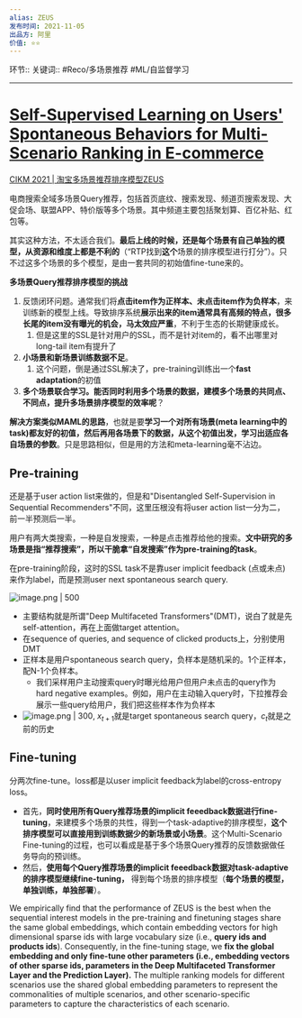 ```yaml
---
alias: ZEUS
发布时间: 2021-11-05
出品方: 阿里
价值: ⭐⭐
---
```


环节:: 
关键词:: #Reco/多场景推荐 #ML/自监督学习 

---

# [Self-Supervised Learning on Users' Spontaneous Behaviors for Multi-Scenario Ranking in E-commerce](https://guyulongcs.github.io/files/CIKM2021_ZEUS.pdf)
[CIKM 2021 | 淘宝多场景推荐排序模型ZEUS](https://mp.weixin.qq.com/s/_lVLk_UvWMmmWAH6w6mVpA)

电商搜索全域多场景Query推荐，包括首页底纹、搜索发现、频道页搜索发现、大促会场、联盟APP、特价版等多个场景。其中频道主要包括聚划算、百亿补贴、红包等。

其实这种方法，不太适合我们。**最后上线的时候，还是每个场景有自己单独的模型，从资源和维度上都是不利的**（“RTP找到**这个**场景的排序模型进行打分”）。只不过这多个场景的多个模型，是由一套共同的初始值fine-tune来的。


**多场景Query推荐排序模型的挑战**

1. 反馈闭环问题。通常我们将**点击item作为正样本、未点击item作为负样本**，来训练新的模型上线。导致排序系统**展示出来的item通常具有高频的特点，很多长尾的item没有曝光的机会，马太效应严重**，不利于生态的长期健康成长。
    1. 但是这里的SSL是针对用户的SSL，而不是针对item的，看不出哪里对long-tail item有提升了
2. **小场景和新场景训练数据不足**。
    1. 这个问题，倒是通过SSL解决了，pre-training训练出一个**fast adaptation**的初值
3. **多个场景联合学习。能否同时利用多个场景的数据，建模多个场景的共同点、不同点，提升多场景排序模型的效率呢**？


**解决方案类似MAML的思路**，也就是要**学习一个对所有场景(meta learning中的task)都友好的初值，然后再用各场景下的数据，从这个初值出发，学习出适应各自场景的参数**。只是思路相似，但是用的方法和meta-learning毫不沾边。


## Pre-training
还是基于user action list来做的，但是和"Disentangled Self-Supervision in Sequential Recommenders"不同，这里压根没有将user action list一分为二，前一半预测后一半。

用户有两大类搜索，一种是自发搜索，一种是点击推荐给他的搜索。**文中研究的多场景是指“推荐搜索”，所以干脆拿“自发搜索”作为pre-training的task**。


在pre-training阶段，这时的SSL task不是靠user implicit feedback (点或未点)来作为label，而是预测user next spontaneous search query.

![image.png | 500](assets/image-20220118180739-i0u0ruj.png)

* 主要结构就是所谓"Deep Multifaceted Transformers"(DMT)，说白了就是先self-attention，再在上面做target attention。
* 在sequence of queries, and sequence of clicked products上，分别使用DMT
* 正样本是用户spontaneous search query，负样本是随机采的。1个正样本，配N-1个负样本。
  * 我们采样用户主动搜索query时曝光给用户但用户未点击的query作为hard negative examples。例如，用户在主动输入query时，下拉推荐会展示一些query给用户，我们把这些样本作为负样本
* ![image.png | 300](assets/image-20220118181228-cee53h0.png), $x_{t+1}$就是target spontaneous search query，$c_t$就是之前的历史


## Fine-tuning
分两次fine-tune。loss都是以user implicit feedback为label的cross-entropy loss。

* 首先，**同时使用所有Query推荐场景的implicit feeedback数据进行fine-tuning**，来建模多个场景的共性，得到一个task-adaptive的排序模型，**这个排序模型可以直接用到训练数据少的新场景或小场景**。这个Multi-Scenario Fine-tuning的过程，也可以看成是基于多个场景Query推荐的反馈数据做任务导向的预训练。
* 然后，**使用每个Query推荐场景的implicit feeedback数据对task-adaptive的排序模型继续fine-tuning，** 得到每个场景的排序模型（**每个场景的模型，单独训练，单独部署**）。


We empirically find that the performance of ZEUS is the best when the sequential interest models in the pre-training and finetuning stages share the same global embeddings, which contain embedding vectors for high dimensional sparse ids with large vocabulary size (i.e., **query ids and products ids**). Consequently, in the fine-tuning stage, we **fix the global embedding and only fine-tune other parameters (i.e., embedding vectors of other sparse ids, parameters in the Deep Multifaceted Transformer Layer and the Prediction Layer).** The multiple ranking models for different scenarios use the shared global embedding parameters to represent the commonalities of multiple scenarios, and other scenario-specific parameters to capture the characteristics of each scenario.